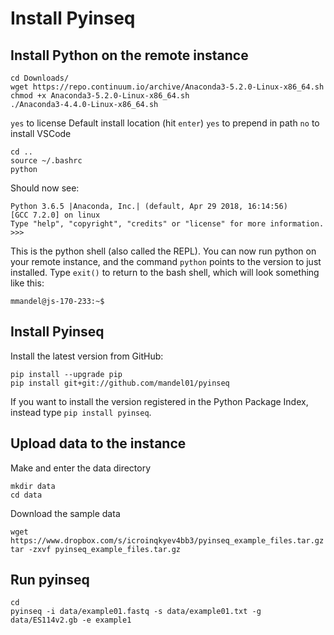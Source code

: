 # Install Pyinseq

## Install Python on the remote instance

```
cd Downloads/
wget https://repo.continuum.io/archive/Anaconda3-5.2.0-Linux-x86_64.sh
chmod +x Anaconda3-5.2.0-Linux-x86_64.sh
./Anaconda3-4.4.0-Linux-x86_64.sh
```
`yes` to license
Default install location (hit `enter`)
`yes` to prepend in path
`no` to install VSCode

```
cd ..
source ~/.bashrc
python
```

Should now see:

```
Python 3.6.5 |Anaconda, Inc.| (default, Apr 29 2018, 16:14:56)
[GCC 7.2.0] on linux
Type "help", "copyright", "credits" or "license" for more information.
>>>
```

This is the python shell (also called the REPL).
You can now run python on your remote instance, and the command `python` points to the version to just installed.
Type `exit()` to return to the bash shell, which will look something like this:

```
mmandel@js-170-233:~$
```


## Install Pyinseq

Install the latest version from GitHub:

```
pip install --upgrade pip
pip install git+git://github.com/mandel01/pyinseq
```

If you want to install the version registered in the Python Package Index, instead type `pip install pyinseq`.


## Upload data to the instance

Make and enter the data directory

```
mkdir data
cd data
```

Download the sample data

```
wget https://www.dropbox.com/s/icroinqkyev4bb3/pyinseq_example_files.tar.gz
tar -zxvf pyinseq_example_files.tar.gz
```

## Run pyinseq

```
cd
pyinseq -i data/example01.fastq -s data/example01.txt -g data/ES114v2.gb -e example1

```